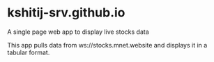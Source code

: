 # kshitij-srv.github.io
A single page web app to display live stocks data

This app pulls data from ws://stocks.mnet.website and displays it in a tabular format.
